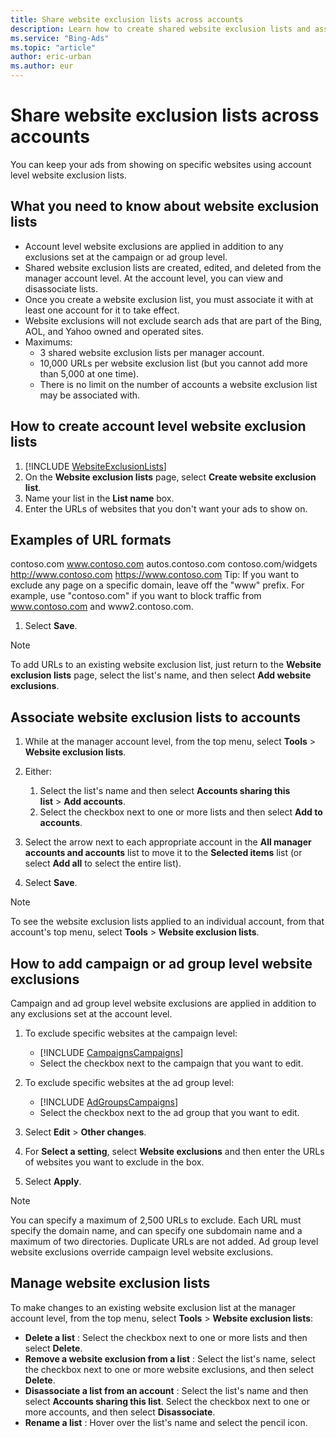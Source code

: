 ```yaml
---
title: Share website exclusion lists across accounts
description: Learn how to create shared website exclusion lists and associate them with multiple accounts.
ms.service: "Bing-Ads"
ms.topic: "article"
author: eric-urban
ms.author: eur
---
```


# Share website exclusion lists across accounts

You can keep your ads from showing on specific websites using account level website exclusion lists.

## What you need to know about website exclusion lists

- Account level website exclusions are applied in addition to any exclusions set at the campaign or ad group level.
- Shared website exclusion lists are created, edited, and deleted from the manager account level. At the account level, you can view and disassociate lists.
- Once you create a website exclusion list, you must associate it with at least one account for it to take effect.
- Website exclusions will not exclude search ads that are part of the Bing, AOL, and Yahoo owned and operated sites.
- Maximums:		 
   - 3 shared website exclusion lists per manager account.
   - 10,000 URLs per website exclusion list (but you cannot add more than 5,000 at one time).
   - There is no limit on the number of accounts a website exclusion list may be associated with.

## How to create account level website exclusion lists

1. [!INCLUDE [WebsiteExclusionLists](./includes/WebsiteExclusionLists.md)]
1. On the **Website exclusion lists** page, select **Create website exclusion list**.
1. Name your list in the **List name** box.
1. Enter the URLs of websites that you don't want your ads to show on.
## Examples of URL formats
contoso.com 					www.contoso.com 					autos.contoso.com 					contoso.com/widgets 					http://www.contoso.com 					https://www.contoso.com
Tip: If you want to exclude any page on a specific domain, leave off the "www" prefix. For example, use "contoso.com" if you want to block traffic from www.contoso.com and www2.contoso.com.

1. Select **Save**.

> [!NOTE]
> To add URLs to an existing website exclusion list, just return to the **Website exclusion lists** page, select the list's name, and then select **Add website exclusions**.

## Associate website exclusion lists to accounts

1. While at the manager account level, from the top menu, select **Tools** > **Website exclusion lists**.
1. Either:
   1. Select the list's name and then select **Accounts sharing this list**&nbsp;&gt;&nbsp;**Add accounts**.
   1. Select the checkbox next to one or more lists and then select **Add to accounts**.

1. Select the arrow next to each appropriate account in the **All manager accounts and accounts** list to move it to the **Selected items** list (or select **Add all** to select the entire list).
1. Select **Save**.

> [!NOTE]
> To see the website exclusion lists applied to an individual account, from that account's top menu, select **Tools** > **Website exclusion lists**.

## How to add campaign or ad group level website exclusions

Campaign and ad group level website exclusions are applied in addition to any exclusions set at the account level.

1. To exclude specific websites at the campaign level:
   - [!INCLUDE [CampaignsCampaigns](./includes/CampaignsCampaigns.md)]
   - Select the checkbox next to the campaign that you want to edit.

1. To exclude specific websites at the ad group level:
   - [!INCLUDE [AdGroupsCampaigns](./includes/AdGroupsCampaigns.md)]
   - Select the checkbox next to  the ad group that you want to edit.

1. Select **Edit**&nbsp;&gt;&nbsp;**Other changes**.
1. For **Select a setting**, select **Website exclusions** and then enter the URLs of websites you want to exclude in the box.
1. Select **Apply**.

> [!NOTE]
> You can specify a maximum of 2,500 URLs to exclude.
> Each URL must specify the domain name, and can specify one subdomain name and a maximum of two directories.
> Duplicate URLs are not added.
> Ad group level website exclusions override campaign level website exclusions.

## Manage website exclusion lists

To make changes to an existing website exclusion list at the manager account level, from the top menu, select **Tools** > **Website exclusion lists**:

- **Delete a list** : Select the checkbox next to one or more lists and then select **Delete**.
- **Remove a website exclusion from a list** : Select the list's name, select the checkbox next to one or more website exclusions, and then select **Delete**.
- **Disassociate a list from an account** : Select the list's name and then select **Accounts sharing this list**. Select the checkbox next to one or more accounts, and then select **Disassociate**.
- **Rename a list** : Hover over the list's name and select the pencil icon.


